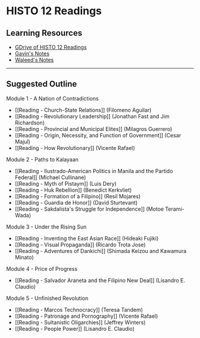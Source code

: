 # HISTO 12 Readings

## Learning Resources

- [GDrive of HISTO 12 Readings](https://drive.google.com/drive/u/0/folders/1lhWqgi31-nVVn3szend9UfZeMrij3ekW)
- [Gavin's Notes](https://docs.google.com/document/d/1xHkrErD4_WfeNPrvsBU8SvP2fxrATDznUxktA25vlOg/edit)
- [Waleed's Notes](https://github.com/waleedlugod/obsidian_notes/tree/main/Ateneo/Year%202/Sem%202/HISTO%2012)

---

## Suggested Outline

Module 1 - A Nation of Contradictions

- [[Reading - Church-State Relations]] (Filomeno Aguilar)
- [[Reading - Revolutionary Leadership]] (Jonathan Fast and Jim Richardson)
- [[Reading - Provincial and Municipal Elites]] (Milagros Guerrero)
- [[Reading - Origin, Necessity, and Function of Government]] (Cesar Majul)
- [[Reading - How Revolutionary]] (Vicente Rafael)

Module 2 - Paths to Kalayaan

- [[Reading - Ilustrado-American Politics in Manila and the Partido Federal]] (Michael Cullinane)
- [[Reading - Myth of Pistaym]] (Luis Dery)
- [[Reading - Huk Rebellion]] (Benedict Kerkvliet)
- [[Reading - Formation of a Filipino]] (Resil Mojares)
- [[Reading - Guardia de Honor]] (David Sturtevant)
- [[Reading - Sakdalista's Struggle for Independence]] (Motoe Terami-Wada)

Module 3 - Under the Rising Sun

- [[Reading - Inventing the East Asian Race]] (Hideaki Fujiki)
- [[Reading - Visual Propaganda]] (Ricardo Trota Jose)
- [[Reading - Adventures of Dankichi]] (Shimada Keizou and Kawamura Minato)

Module 4 - Price of Progress

- [[Reading - Salvador Araneta and the Filipino New Deal]] (Lisandro E. Claudio)

Module 5 - Unfinished Revolution

- [[Reading - Marcos Technocracy]] (Teresa Tandem)
- [[Reading - Patronage and Pornography]] (Vicente Rafael)
- [[Reading - Sultanistic Oligarchies]] (Jeffrey Winters)
- [[Reading - People Power]] (Lisandro E. Claudio)